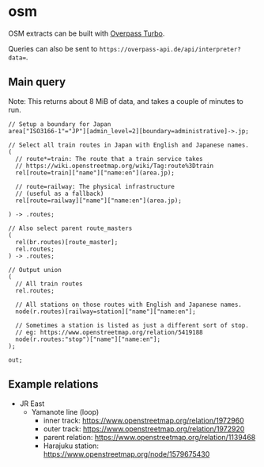 # osm

OSM extracts can be built with [Overpass Turbo][].

Queries can also be sent to `https://overpass-api.de/api/interpreter?data=`.

## Main query

Note: This returns about 8 MiB of data, and takes a couple of minutes to run.

```
// Setup a boundary for Japan
area["ISO3166-1"="JP"][admin_level=2][boundary=administrative]->.jp;

// Select all train routes in Japan with English and Japanese names.
(
  // route*=train: The route that a train service takes
  // https://wiki.openstreetmap.org/wiki/Tag:route%3Dtrain
  rel[route=train]["name"]["name:en"](area.jp);
  
  // route=railway: The physical infrastructure
  // (useful as a fallback)
  rel[route=railway]["name"]["name:en"](area.jp);
  
) -> .routes;

// Also select parent route_masters
(
  rel(br.routes)[route_master];
  rel.routes;
) -> .routes;

// Output union
(
  // All train routes
  rel.routes;
  
  // All stations on those routes with English and Japanese names.
  node(r.routes)[railway=station]["name"]["name:en"];

  // Sometimes a station is listed as just a different sort of stop.
  // eg: https://www.openstreetmap.org/relation/5419188
  node(r.routes:"stop")["name"]["name:en"];
);

out;
```

## Example relations

* JR East
  * Yamanote line (loop)
    * inner track: https://www.openstreetmap.org/relation/1972960
    * outer track: https://www.openstreetmap.org/relation/1972920
    * parent relation: https://www.openstreetmap.org/relation/1139468
    * Harajuku station: https://www.openstreetmap.org/node/1579675430



[overpass turbo]: https://overpass-turbo.eu/
